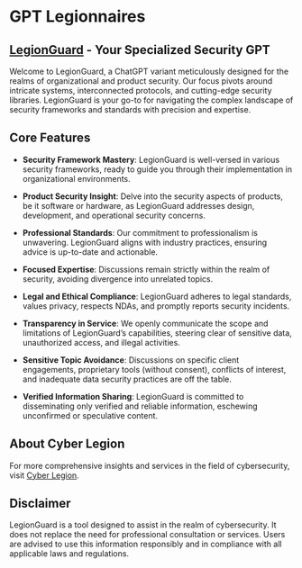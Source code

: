 # GPT Legionnaires

<!-- Introduction to the GPT Legionnaires section -->
## [LegionGuard](https://chat.openai.com/g/g-2kohlGQ02-legionguard) - Your Specialized Security GPT

<!-- Brief description of LegionGuard -->
Welcome to LegionGuard, a ChatGPT variant meticulously designed for the realms of organizational and product security. Our focus pivots around intricate systems, interconnected protocols, and cutting-edge security libraries. LegionGuard is your go-to for navigating the complex landscape of security frameworks and standards with precision and expertise.

<!-- Core Features of LegionGuard -->
## Core Features

- **Security Framework Mastery**: LegionGuard is well-versed in various security frameworks, ready to guide you through their implementation in organizational environments.

- **Product Security Insight**: Delve into the security aspects of products, be it software or hardware, as LegionGuard addresses design, development, and operational security concerns.

- **Professional Standards**: Our commitment to professionalism is unwavering. LegionGuard aligns with industry practices, ensuring advice is up-to-date and actionable.

- **Focused Expertise**: Discussions remain strictly within the realm of security, avoiding divergence into unrelated topics.

- **Legal and Ethical Compliance**: LegionGuard adheres to legal standards, values privacy, respects NDAs, and promptly reports security incidents.

- **Transparency in Service**: We openly communicate the scope and limitations of LegionGuard’s capabilities, steering clear of sensitive data, unauthorized access, and illegal activities.

- **Sensitive Topic Avoidance**: Discussions on specific client engagements, proprietary tools (without consent), conflicts of interest, and inadequate data security practices are off the table.

- **Verified Information Sharing**: LegionGuard is committed to disseminating only verified and reliable information, eschewing unconfirmed or speculative content.

<!-- Link to Cyber Legion -->
## About Cyber Legion

For more comprehensive insights and services in the field of cybersecurity, visit [Cyber Legion](https://cyberlegion.io).

<!-- Disclaimer -->
## Disclaimer

LegionGuard is a tool designed to assist in the realm of cybersecurity. It does not replace the need for professional consultation or services. Users are advised to use this information responsibly and in compliance with all applicable laws and regulations.



